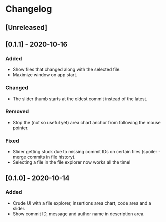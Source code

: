 # Changelog
## [Unreleased]

## [0.1.1] - 2020-10-16
### Added
- Show files that changed along with the selected file.
- Maximize window on app start.

### Changed
- The slider thumb starts at the oldest commit instead of the latest.

### Removed
- Stop the (not so useful yet) area chart anchor from following the mouse pointer.

### Fixed
- Slider getting stuck due to missing commit IDs on certain files (spoiler - merge commits in file history).
- Selecting a file in the file explorer now works all the time!

## [0.1.0] - 2020-10-14
### Added
- Crude UI with a file explorer, insertions area chart, code area and a slider.
- Show commit ID, message and author name in description area.
